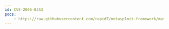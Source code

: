 ```yaml
---
id: CVE-2005-0353
pocs:
    - https://raw.githubusercontent.com/rapid7/metasploit-framework/master/modules/exploits/windows/license/sentinel_lm7_udp.rb
---
```

